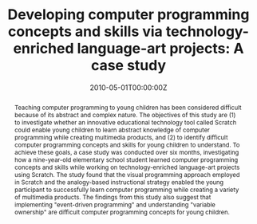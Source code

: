---
abstract: Teaching computer programming to young children has been considered difficult because of its abstract and complex nature. The objectives of this study are (1) to investigate whether an innovative educational technology tool called Scratch could enable young children to learn abstract knowledge of computer programming while creating multimedia products, and (2) to identify difficult computer programming concepts and skills for young children to understand. To achieve these goals, a case study was conducted over six months, investigating how a nine-year-old elementary school student learned computer programming concepts and skills while working on technology-enriched language-art projects using Scratch. The study found that the visual programming approach employed in Scratch and the analogy-based instructional strategy enabled the young participant to successfully learn computer programming while creating a variety of multimedia products. The findings from this study also suggest that implementing "event-driven programming" and understanding "variable ownership" are difficult computer programming concepts for young children. 
authors: 
- admin
date: "2010-05-01T00:00:00Z"
url_project: https://www.learntechlib.org/p/33300/
featured: false
projects: []
publication: 'Journal of Educational Multimedia and Hypermedia'
publication_short: ""
publication_types:
- "2"
publishDate: "2010-05-01T00:00:00Z"
tags:
- Interactive learning environment
- Computational thinking
- Computer programming
title: "Developing computer programming concepts and skills via technology-enriched language-art projects: A case study"
---